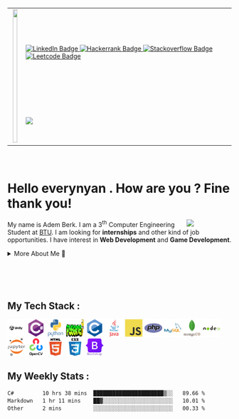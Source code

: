 
<div align="center">
<table width="100%" height="350px" border="0px">
    <tr>
        <td rowspan="2" align="center">
            <a href="https://www.youtube.com/watch?v=UnktCDi-BVs&ab_channel=MisterAlex"> 
            <img src="https://i.imgur.com/DGTLI2h.png" width="70%" height="300px" />
            </a>
        </td>
        <td colspan="2">
            <a href="https://www.linkedin.com/in/ademberk10101/">
                <img src="https://img.shields.io/badge/LinkedIn-blue?style=for-the-badge&logo=linkedin&logoColor=white" align=""  alt="LinkedIn Badge"/>
            </a>
            <a href="https://www.hackerrank.com/AdemBerkYuksel?hr_r=1">
                <img src="https://img.shields.io/badge/hackerrank-darkgreen?style=for-the-badge&logo=hackerrank&logoColor=black" align=""
                 alt="Hackerrank Badge"/>
            </a>
            <a href="https://stackoverflow.com/users/22116874/adem-berk-y%c3%bcksel">
                <img src="https://img.shields.io/badge/Stackoverflow-orange?style=for-the-badge&logo=stackoverflow&logoColor=white" align=""  alt="Stackoverflow Badge"/>
            </a>
            <a href="https://leetcode.com/Codesque/">
                <img src="https://img.shields.io/badge/leetcode-black?style=for-the-badge&logo=leetcode&logoColor=orange" align=""  alt="Leetcode Badge"/>
            </a>
        </td>    
    </tr>
    <tr>
        <td colspan="2">
            <a href="https://discordapp.com/users/320232162630696970">
            <img src="https://discord-readme-badge.vercel.app/api?id=320232162630696970" width="100%" align="right">
            </a>
        </td>
    </tr>
</table>
</div>



<p float="left"> 


</p>



    




<p>

# Hello everynyan . How are you ? Fine thank you!
<img src="https://media1.giphy.com/media/b88QlTSTsj3bEHQyZf/giphy.gif?cid=ecf05e47wn4pc4pn2sioceghasl4z0j6bwbi5h0jk9mm7dlc&ep=v1_gifs_related&rid=giphy.gif&ct=s" width="20%" align="right">

<div>

My name is Adem Berk. I am a 3<sup>th</sup> Computer Engineering Student at [BTU](https://mdbf.btu.edu.tr/bilgisayar). I am looking for **internships** and other kind of job opportunities. I have interest in **Web Development** and **Game Development**.


</div>

<details>  
    <summary>More About Me 🧞</summary>

- 🔭 I’m currently on a journey to build **e-commerce applications**
- 🐳 I'm currently learning **Spring Boot** 
- 🤝 I’m looking for help with **finding projects to contribute to!**
- 💬 Ask me about open source, web development, and game development   
</details>
<br>
<br>
<br>
<br>

## My Tech Stack :
<p align="left"> 
<img src="https://raw.githubusercontent.com/devicons/devicon/55609aa5bd817ff167afce0d965585c92040787a/icons/unity/unity-original-wordmark.svg" width=40 height=40> 
<img src="https://raw.githubusercontent.com/devicons/devicon/55609aa5bd817ff167afce0d965585c92040787a/icons/csharp/csharp-original.svg" width=40 height=40> 
<img src="https://raw.githubusercontent.com/devicons/devicon/master/icons/python/python-original-wordmark.svg" width=40 height=40> 
<img src="https://raw.githubusercontent.com/pygame/pygame/main/docs/reST/_static/pygame_logo.svg" width=40 height=40> 
<img src="https://raw.githubusercontent.com/devicons/devicon/master/icons/c/c-original.svg" width=40 height=40> 
<img src="https://raw.githubusercontent.com/devicons/devicon/master/icons/java/java-original-wordmark.svg" width=40 height=40> 
<img src="https://raw.githubusercontent.com/devicons/devicon/master/icons/javascript/javascript-original.svg" width=40 height=40> 
<img src="https://raw.githubusercontent.com/devicons/devicon/master/icons/php/php-original.svg" width=40 height=40> 
<img src="https://raw.githubusercontent.com/devicons/devicon/master/icons/mysql/mysql-original-wordmark.svg" width=40 height=40> 
<img src="https://raw.githubusercontent.com/devicons/devicon/master/icons/mongodb/mongodb-original-wordmark.svg" width=40 height=40> 
<img src="https://raw.githubusercontent.com/devicons/devicon/master/icons/nodejs/nodejs-original-wordmark.svg" width=40 height=40> 
<img src="https://raw.githubusercontent.com/devicons/devicon/master/icons/jupyter/jupyter-original-wordmark.svg" width=40 height=40> 
<img src="https://raw.githubusercontent.com/devicons/devicon/master/icons/opencv/opencv-original-wordmark.svg" width=40 height=40> 
<img src="https://raw.githubusercontent.com/devicons/devicon/master/icons/html5/html5-original-wordmark.svg" width=40 height=40> 
<img src="https://raw.githubusercontent.com/devicons/devicon/master/icons/css3/css3-original-wordmark.svg" width=40 height=40> 
<img src="https://raw.githubusercontent.com/devicons/devicon/master/icons/bootstrap/bootstrap-original-wordmark.svg" width=40 height=40> 
</p>

## My Weekly Stats :
<!--START_SECTION:waka-->

```txt
C#         10 hrs 38 mins  ██████████████████████▒░░   89.66 %
Markdown   1 hr 11 mins    ██▓░░░░░░░░░░░░░░░░░░░░░░   10.01 %
Other      2 mins          ░░░░░░░░░░░░░░░░░░░░░░░░░   00.33 %
```

<!--END_SECTION:waka-->



    






</p>
